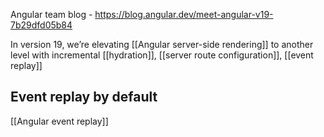 Angular team blog - https://blog.angular.dev/meet-angular-v19-7b29dfd05b84

In version 19, we’re elevating [[Angular server-side rendering]] to another level with incremental [[hydration]], [[server route configuration]], [[event replay]]



## Event replay by default
[[Angular event replay]]